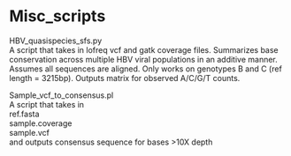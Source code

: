 # Misc_scripts

HBV_quasispecies_sfs.py\
A script that takes in lofreq vcf and gatk coverage files. Summarizes base conservation across multiple HBV viral populations in an additive manner. Assumes all sequences are aligned. Only works on genotypes B and C (ref length = 3215bp). Outputs matrix for observed A/C/G/T counts.

Sample_vcf_to_consensus.pl\
A script that takes in\
ref.fasta\
sample.coverage\
sample.vcf\
and outputs consensus sequence for bases >10X depth
